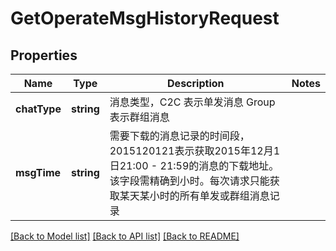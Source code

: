 # GetOperateMsgHistoryRequest

## Properties
Name | Type | Description | Notes
------------ | ------------- | ------------- | -------------
**chatType** | **string** | 消息类型，C2C 表示单发消息 Group 表示群组消息 | 
**msgTime** | **string** | 需要下载的消息记录的时间段，2015120121表示获取2015年12月1日21:00 - 21:59的消息的下载地址。该字段需精确到小时。每次请求只能获取某天某小时的所有单发或群组消息记录 | 

[[Back to Model list]](../README.md#documentation-for-models) [[Back to API list]](../README.md#documentation-for-api-endpoints) [[Back to README]](../README.md)


